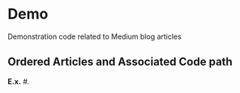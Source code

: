 # Demo
Demonstration code related to Medium blog articles

## Ordered Articles and Associated Code path
**E.x.** *#. <title> - path/to/file; link to article*

1. Effective Data Visualization - notebook/01_kpy_explorations.ipynb; 
https://towardsdatascience.com/effective-data-visualization-ef30ae560961

2. Feature Eningeering for Numerical Data - notebook/02_kpy_feature_engineering.ipynb;
https://towardsdatascience.com/feature-engineering-for-numerical-data-e20167ec18

3. Getting Started with Feature Selection - notebook/03_kpy_feature_selection.ipynb;
https://towardsdatascience.com/getting-started-with-feature-selection-3ecfb4957fd4


PyTrix Series
1. Vectorization in Python - Pytrix/pytrix_vectorization.ipynb; 
https://towardsdatascience.com/vectorization-in-python-46486819d3a

2. Working with Numpy Arrays: Indexing - Pytrix/pytrix_working-with-arrays.ipynb;
https://towardsdatascience.com/working-with-numpy-arrays-indexing-e4c08595ed57

3. Working with Numpy Arrays: Slicing - Pytrix/pytrix_slicing.ipynb; 
https://towardsdatascience.com/working-with-numpy-arrays-slicing-4453ec757ff0

4. Slicing and Indexing with Pandas - Pytrix/pytrix_pandas_slicing-and-indexing.ipynb;
Link to Follow... 
